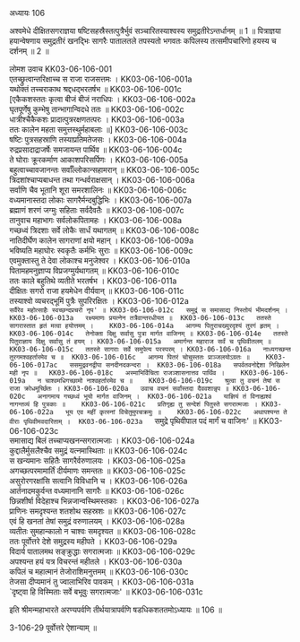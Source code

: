 अध्यायः 106

अश्वमेधे दीक्षितसगराज्ञया षष्टिसहस्रैस्तत्पुत्रैर्भुवं सञ्चारितस्याश्वस्य समुद्रतीरेऽन्तर्धानम् ॥ 1 ॥ पित्राज्ञया हयान्वेषणाय समुद्रतीरं खनद्भिः सागरैः पातालतले तपस्यतो भगवतः कपिलस्य तत्समीपचारिणो हयस्य च दर्शनम् ॥ 2 ॥

लोमश उवाच 	KK03-06-106-001  
एतच्छ्रुत्वान्तरिक्षाच्च स राजा राजसत्तमः ।	KK03-06-106-001a  
यथोक्तं तच्चराकाथ श्रद्दधद्भरतर्षभ ॥	KK03-06-106-001c  
[एकैकशस्ततः कृत्वा बीजं बीजं नराधिपः ।	KK03-06-106-002a  
घृतपूर्णेषु कुम्भेषु तान्भागान्विदधे ततः ॥	KK03-06-106-002c  
धात्रीश्चैकैकशः प्रादात्पुत्ररक्षणतत्परः ।	KK03-06-106-003a  
ततः कालेन महता समुत्तस्थुर्महाबलाः ॥]	KK03-06-106-003c  
षष्टिः पुत्रसहस्राणि तस्याप्रतिमतेजसः ।	KK03-06-106-004a  
रुद्रप्रसादाद्राजर्षेः समजायन्त पार्थिव ॥	KK03-06-106-004c  
ते घोराः क्रूरकर्माण आकाशपरिसर्पिणः ।	KK03-06-106-005a  
बहुत्वाच्चावजानन्तः सर्वाँल्लोकान्सहामरान् ॥	KK03-06-106-005c  
त्रिदशांश्चाप्यबाधन्त तथा गन्धर्वराक्षसान् ।	KK03-06-106-006a  
सर्वाणि चैव भूतानि शूरा समरशालिनः ॥	KK03-06-106-006c  
वध्यमानास्तदा लोकाः सागरैर्मन्दबुद्धिभिः ।	KK03-06-106-007a  
ब्रह्माणं शरणं जग्मुः सहिताः सर्वदैवतैः ॥	KK03-06-106-007c  
तानुवाच महाभागः सर्वलोकपितामहः ।	KK03-06-106-008a  
गच्छध्वं त्रिदशाः सर्वे लोकैः सार्धं यथागतम् ॥	KK03-06-106-008c  
नातिदीर्घेण कालेन सागराणां क्षयो महान् ।	KK03-06-106-009a  
भविष्यति महाघोरः स्वकृतैः कर्मभिः सुराः ॥	KK03-06-106-009c  
एवमुक्तास्तु ते देवा लोकाश्च मनुजेश्वर ।	KK03-06-106-010a  
पितामहमनुज्ञाप्य विप्रजग्मुर्यथागतम् ॥	KK03-06-106-010c  
ततः काले बहुतिथे व्यतीते भरतर्षभ ।	KK03-06-106-011a  
दीक्षितः सगरो राजा हयमेधेन वीर्यवान् ॥	KK03-06-106-011c  
तस्याश्वो व्यचरद्भूमिं पुत्रैः सुपरिरक्षितः ।	KK03-06-106-012a  
`सर्वैरेव महोत्साहैः स्वच्छन्दप्रचरो नृप' ॥	KK03-06-106-012c  
समुद्रं स समासाद्य निस्तोयं भीमदर्शनम् ।	KK03-06-106-013a  
रक्ष्यमाणः प्रयत्नेन तत्रैवान्तरधीयत ॥	KK03-06-106-013c  
ततस्ते सागरास्तात हृतं मत्वा हयोत्तमम् ।	KK03-06-106-014a  
आगम्य पितुराचख्युरदृश्यं तुरगं हृतम् ।	KK03-06-106-014c  
तेनोक्ता दिक्षु सर्वासु पुत्रा मार्गत वाजिनम् ॥	KK03-06-106-014e  
ततस्ते पितुराज्ञाय दिक्षु सर्वासु तं हयम् ।	KK03-06-106-015a  
अमार्गन्त महाराज सर्वं च पृथिवीतलम् ॥	KK03-06-106-015c  
ततस्ते सागराः सर्वे समुपेत्य परस्परम् ।	KK03-06-106-016a  
नाध्यगच्छन्त तुरगमश्वहर्तारमेव च ॥	KK03-06-106-016c  
आगम्य पितरं चोचुस्ततः प्राञ्जलयोऽग्रतः ॥	KK03-06-106-017ac  
ससमुद्रवनद्वीपा सनदीनदकन्दरा ।	KK03-06-106-018a  
सपर्वतवनोद्देशा निखिलेन मही नृप ॥	KK03-06-106-018c  
अस्माभिर्विचिता राजञ्शासनात्तव पार्थिव ।	KK03-06-106-019a  
न चाश्वमधिगच्छामो नाश्वहर्तारमेव च ॥	KK03-06-106-019c  
श्रुत्वा तु वचनं तेषां स राजा क्रोधमूर्च्छितः ।	KK03-06-106-020a  
उवाच वचनं सर्वांस्तदा दैववशान्नृप ॥	KK03-06-106-020c  
अनागमाय गच्छध्वं भूयो मार्गत वाजिनम् ।	KK03-06-106-021a  
याज्ञियं तं विनाह्यश्वं नागन्तव्यं हि पुत्रकाः ॥	KK03-06-106-021c  
प्रतिगृह्य तु सन्देशं पितुस्ते सगरात्मजाः ।	KK03-06-106-022a  
भूय एव महीं कृत्स्नां विचेतुमुपचक्रमुः ॥	KK03-06-106-022c  
अथापश्यन्त ते वीराः पृथिवीमवदारिताम् ।	KK03-06-106-023a  
`समुद्रे पृथिवीपाल पदं मार्गं च वाजिनः' ॥	KK03-06-106-023c  
समासाद्य बिलं तच्चाप्यखनन्सगरात्मजाः ।	KK03-06-106-024a  
कुद्दालैर्मुसलैश्चैव समुद्रं यत्नमास्थिताः ॥	KK03-06-106-024c  
स खन्यमानः सहितैः सागरैर्वरुणालयः ।	KK03-06-106-025a  
अगच्छत्परमामार्तिं दीर्यमाणः समन्ततः ॥	KK03-06-106-025c  
असुरोरगरक्षांसि सत्वानि विविधानि च ।	KK03-06-106-026a  
आर्तनादमकुर्वन्त वध्यमानानि सागरैः ॥	KK03-06-106-026c  
छिन्नशीर्षा विदेहाश्च भिन्नजान्वस्थिमस्तकाः ।	KK03-06-106-027a  
प्राणिनः समदृश्यन्त शतशोथ सहस्रशः ॥	KK03-06-106-027c  
एवं हि खनतां तेषां समुद्रं वरुणालयम् ।	KK03-06-106-028a  
व्यतीतः सुमहान्कालो न चाश्वः समदृश्यत ॥	KK03-06-106-028c  
ततः पूर्वोत्तरे देशे समुद्रस्य महीपते ।	KK03-06-106-029a  
विदार्य पातालमथ सङ्क्रुद्धाः सगरात्मजाः ॥	KK03-06-106-029c  
अपश्यन्त हयं यत्र विचरन्तं महीतले ।	KK03-06-106-030a  
कपिलं च महात्मानं तेजोराशिमनुत्तमम् ॥	KK03-06-106-030c  
तेजसा दीप्यमानं तु ज्वालाभिरिव पावकम् ।	KK03-06-106-031a  
`दृष्ट्वा हि विस्मिताः सर्वे बभूवुः सगरात्मजाः' ॥	KK03-06-106-031c  

इति श्रीमन्महाभारते अरण्यपर्वणि तीर्थयात्रापर्वणि षडधिकशततमोऽध्यायः ॥ 106 ॥

3-106-29 पूर्वोत्तरे ऐशान्याम् ॥
